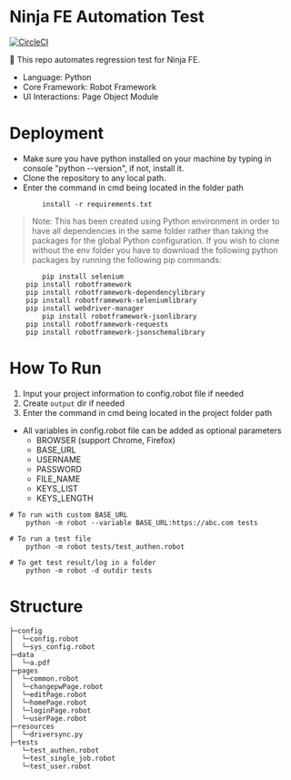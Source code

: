 # Ninja FE Automation Test
[![CircleCI](https://circleci.com/gh/Cinnamon/ninja-fe-auto-test.svg?style=shield&circle-token=d69c9bdbaab2d501cedb8dcdd1371039d345eb22)](https://circleci.com/gh/Cinnamon/ninja-fe-auto-test)

🤖 This repo automates regression test for Ninja FE.
- Language: Python
- Core Framework: Robot Framework
- UI Interactions: Page Object Module

# Deployment
- Make sure you have python installed on your machine by typing in console "python --version", if not, install it.
- Clone the repository to any local path.
- Enter the command in cmd being located in the folder path
```
        install -r requirements.txt
```

> Note: This has been created using Python environment in order to have all dependencies in the same folder 
> rather than taking the packages for the global Python configuration. 
> If you wish to clone without the env folder you have to download the following python packages 
> by running the following pip commands:
```
        pip install selenium 
	pip install robotframework 
	pip install robotframework-dependencylibrary
	pip install robotframework-seleniumlibrary
	pip install webdriver-manager
     	pip install robotframework-jsonlibrary
	pip install robotframework-requests
	pip install robotframework-jsonschemalibrary
```
# How To Run
1. Input your project information to config.robot file if needed 
2. Create `output` dir if needed
3. Enter the command in cmd being located in the project folder path
- All variables in config.robot file can be added as optional parameters
    - BROWSER (support Chrome, Firefox)
    - BASE_URL
    - USERNAME
    - PASSWORD
    - FILE_NAME
    - KEYS_LIST
    - KEYS_LENGTH
```
# To run with custom BASE_URL
    python -m robot --variable BASE_URL:https://abc.com tests 
    
# To run a test file
    python -m robot tests/test_authen.robot    
    
# To get test result/log in a folder
    python -m robot -d outdir tests
```
#  Structure 
```
├─config
│  └─config.robot
│  └─sys_config.robot
├─data
│  └─a.pdf
├─pages
│  └─common.robot
│  └─changepwPage.robot
│  └─editPage.robot
│  └─homePage.robot
│  └─loginPage.robot
│  └─userPage.robot
├─resources
│  └─driversync.py
├─tests
   └─test_authen.robot
   └─test_single_job.robot
   └─test_user.robot
```
